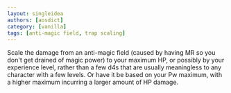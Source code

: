 ```yaml
---
layout: singleidea
authors: [aosdict]
category: [vanilla]
tags: [anti-magic field, trap scaling]
---
```

Scale the damage from an anti-magic field (caused by having MR so you don't get drained of magic power) to your maximum HP, or possibly by your experience level, rather than a few d4s that are usually meaningless to any character with a few levels. Or have it be based on your Pw maximum, with a higher maximum incurring a larger amount of HP damage.
